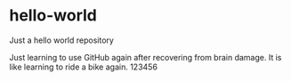 # hello-world
Just a hello world repository


Just learning to use GitHub again after recovering from brain damage. It is like learning to ride a bike again. 
123456
